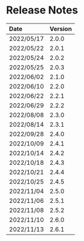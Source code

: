 # Release Notes

| Date        | Version   |
| :----       | :---------|
| 2022/05/17  | 2.0.0     |
| 2022/05/22  | 2.0.1     |
| 2022/05/24  | 2.0.2     |
| 2022/05/25  | 2.0.3     |
| 2022/06/02  | 2.1.0     |
| 2022/06/10  | 2.2.0     |
| 2022/06/22  | 2.2.1     |
| 2022/06/29  | 2.2.2     |
| 2022/08/08  | 2.3.0     |
| 2022/08/14  | 2.3.1     |
| 2022/09/28  | 2.4.0     |
| 2022/10/09  | 2.4.1     |
| 2022/10/14  | 2.4.2     |
| 2022/10/18  | 2.4.3     |
| 2022/10/21  | 2.4.4     |
| 2022/10/25  | 2.4.5     |
| 2022/11/04  | 2.5.0     |
| 2022/11/06  | 2.5.1     |
| 2022/11/08  | 2.5.2     |
| 2022/11/10  | 2.6.0     |
| 2022/11/13  | 2.6.1     |
